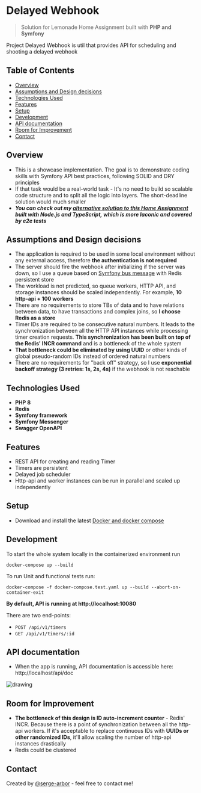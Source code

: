 # Delayed Webhook
> Solution for Lemonade Home Assignment built with **PHP and Symfony**

Project Delayed Webhook is util that provides API for scheduling and shooting a delayed webhook

## Table of Contents
* [Overview](#overview)
* [Assumptions and Design decisions](#assumptions-and-design-decisions)
* [Technologies Used](#technologies-used)
* [Features](#features)
* [Setup](#setup)
* [Development](#development)
* [API documentation](#api-documentation)
* [Room for Improvement](#room-for-improvement)
* [Contact](#contact)


## Overview
- This is a showcase implementation. The goal is to demonstrate coding skills with Symfony API best practices, following SOLID and DRY principles
- If that task would be a real-world task - It's no need to build so scalable code structure and to split all the logic into layers. The short-deadline solution would much smaller
- ***You can check out my [alternative solution to this Home Assignment](https://github.com/serge-arbor/php-webhook-api) built with Node.js and TypeScript, which is more laconic and covered by e2e tests***

## Assumptions and Design decisions
- The application is required to be used in some local environment without any external access, therefore **the authentication is not required**
- The server should fire the webhook after initializing if the server was down, so I use a queue based on [Symfony bus message](https://symfony.com/doc/current/messenger.html) with Redis persistent store
- The workload is not predicted, so queue workers, HTTP API, and storage instances should be scaled independently. For example, **10 http-api + 100 workers**
- There are no requirements to store TBs of data and to have relations between data, to have transactions and complex joins, so **I choose Redis as a store**
- Timer IDs are required to be consecutive natural numbers. It leads to the synchronization between all the HTTP API instances while processing timer creation requests. **This synchronization has been built on top of the Redis' INCR command** and is a bottleneck of the whole system
- **That bottleneck could be eliminated by using UUID** or other kinds of global pseudo-random IDs instead of ordered natural numbers
- There are no requirements for "back off" strategy, so I use  **exponential backoff strategy (3 retries: 1s, 2s, 4s)** if the webhook is not reachable

## Technologies Used
- **PHP 8**
- **Redis**
- **Symfony framework**
- **Symfony Messenger**
- **Swagger OpenAPI**

## Features
- REST API for creating and reading Timer
- Timers are persistent
- Delayed job scheduler
- Http-api and worker instances can be run in parallel and scaled up independently


## Setup
* Download and install the latest [Docker and docker compose](https://www.docker.com/get-started)

## Development
To start the whole system locally in the containerized environment run
```console
docker-compose up --build
```

To run Unit and functional tests run:
```console
docker-compose -f docker-compose.test.yaml up --build --abort-on-container-exit
```

**By default, API is running at http://localhost:10080**

There are two end-points:
- `POST /api/v1/timers`
- `GET /api/v1/timers/:id`


## API documentation
* When the app is running, API documentation is accessible here: http://localhost/api/doc

![drawing](https://i.vgy.me/RV2nzh.png)

## Room for Improvement
- **The bottleneck of this design is ID auto-increment counter** - Redis' INCR. Because there is a point of synchronization between all the http-api workers. If it's acceptable to replace continuous IDs with **UUIDs or other randomized IDs**, it'll allow scaling the number of http-api instances drastically
- Redis could be clustered

## Contact
Created by [@serge-arbor](https://www.linkedin.com/in/serge-arbor) - feel free to contact me!

